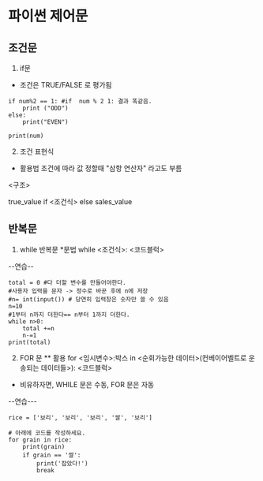 # 파이썬 제어문 

## 조건문 
1. if문
- 조건은 TRUE/FALSE 로 평가됨

```
if num%2 == 1: #if  num % 2 1: 결과 똑같음.  
    print ("ODD")
else: 
    print("EVEN")

print(num)
```

2. 조건 표현식 
* 활용법 
조건에 따라 값 정할때
"삼항 연산자" 라고도 부름 

<구조>

true_value if <조건식> else sales_value 

## 반복문
1. while 반복문
*문법 while <조건식>:
            <코드블럭>

--연습--

```
total = 0 #다 더할 변수를 만들어야한다. 
#사용자 입력을 문자 -> 정수로 바꾼 후에 n에 저장 
#n= int(input()) # 당연히 입력창은 숫자만 쓸 수 있음 
n=10
#1부터 n까지 더한다== n부터 1까지 더한다. 
while n>0:
    total +=n
    n-=1
print(total)
```
2. FOR 문 
** 활용
for <임시변수>:박스 in <순회가능한 데이터>(컨베이어벨트로 운송되는 데이터들>):
            <코드블럭>
- 비유하자면, WHILE 문은 수동, FOR 문은 자동 

--연습--- 
```
rice = ['보리', '보리', '보리', '쌀', '보리']

# 아래에 코드를 작성하세요.
for grain in rice:
    print(grain)
    if grain == '쌀':
        print('잡았다!')
        break
```